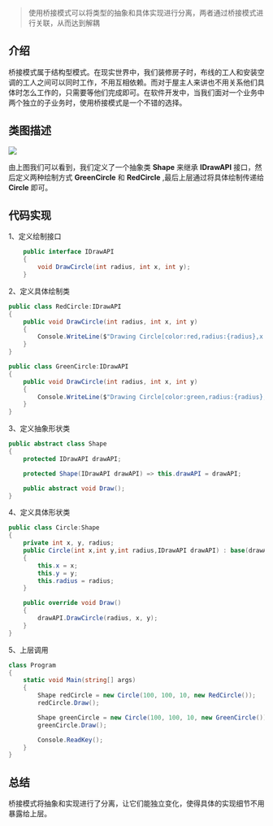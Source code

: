 ﻿> 使用桥接模式可以将类型的抽象和具体实现进行分离，两者通过桥接模式进行关联，从而达到解耦

## 介绍

桥接模式属于结构型模式。在现实世界中，我们装修房子时，布线的工人和安装空调的工人之间可以同时工作，不用互相依赖。而对于屋主人来讲也不用关系他们具体时怎么工作的，只需要等他们完成即可。在软件开发中，当我们面对一个业务中两个独立的子业务时，使用桥接模式是一个不错的选择。

## 类图描述

![](https://img2018.cnblogs.com/blog/749711/201811/749711-20181111155745078-358952050.png)

由上图我们可以看到，我们定义了一个抽象类 **Shape** 来继承 **IDrawAPI** 接口，然后定义两种绘制方式 **GreenCircle** 和 **RedCircle** ,最后上层通过将具体绘制传递给 **Circle** 即可。

## 代码实现

1、定义绘制接口

```C#
    public interface IDrawAPI
    {
        void DrawCircle(int radius, int x, int y);
    }
```

2、定义具体绘制类

```C#
public class RedCircle:IDrawAPI
{
    public void DrawCircle(int radius, int x, int y)
    {
        Console.WriteLine($"Drawing Circle[color:red,radius:{radius},x:{x},y:{y}]");
    }
}

public class GreenCircle:IDrawAPI
{
    public void DrawCircle(int radius, int x, int y)
    {
        Console.WriteLine($"Drawing Circle[color:green,radius:{radius},x:{x},y:{y}]");
    }
}
```

3、定义抽象形状类

```C#
public abstract class Shape
{
    protected IDrawAPI drawAPI;

    protected Shape(IDrawAPI drawAPI) => this.drawAPI = drawAPI;

    public abstract void Draw();
}
```

4、定义具体形状类

```C#
public class Circle:Shape
{
    private int x, y, radius;
    public Circle(int x,int y,int radius,IDrawAPI drawAPI) : base(drawAPI)
    {
        this.x = x;
        this.y = y;
        this.radius = radius;
    }

    public override void Draw()
    {
        drawAPI.DrawCircle(radius, x, y);
    }
}
```

5、上层调用

```C#
class Program
{
    static void Main(string[] args)
    {
        Shape redCircle = new Circle(100, 100, 10, new RedCircle());
        redCircle.Draw();

        Shape greenCircle = new Circle(100, 100, 10, new GreenCircle());
        greenCircle.Draw();

        Console.ReadKey();
    }
}
```

## 总结

桥接模式将抽象和实现进行了分离，让它们能独立变化，使得具体的实现细节不用暴露给上层。
